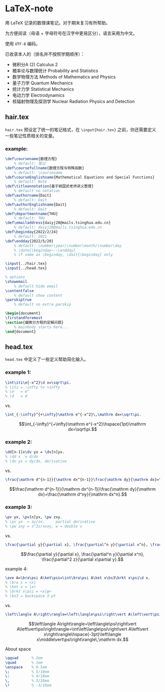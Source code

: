 # LaTeX-note
用 LaTeX 记录的数理课笔记。对于期末复习有所帮助。

为方便阅读（母语 + 字母符号在汉字中更易区分），语言采用为中文。

使用 `UTF-8` 编码。

已收录本人的（排名并不按照学期顺序）：

- 微积分A (2) Calculus 2
- 概率论与数理统计 Probability and Statistics
- 数学物理方法 Methods of Mathematics and Physics
- 量子力学 Quantum Mechanics
- 统计力学 Statistical Mechanics
- 电动力学 Electrodynamics
- 核辐射物理及探测学 Nuclear Radiation Physics and Detection

## hair.tex
`hair.tex` 预设定了统一的笔记格式，在 `\input{hair.tex}` 之前，你还需要定义一些笔记性质相关的变量。

### example:
```LaTeX
\def\coursename{数理方程}
    % default: 笔记
\def\coursefullname{数理方程与特殊函数}
    % default: \coursename
\def\courseEnglishname{Mathematical Equations and Special Functions}
    % default: Note
\def\titleannotation{基于姚国武老师讲义整理}
    % default no notation
\def\authorname{Dait}
    % default: Dait
\def\authorEnglishname{Dait}
    % default: Dait
\def\departmentname{THU}
    % default: THU
\def\emailaddress{daiyj20@mails.tsinghua.edu.cn}
    % default: daiyj20@mails.tsinghua.edu.cn
\def\beginday{2022/2/24}
    % default: 2021
\def\endday{2022/5/20}
    % default: \number\year/\number\month/\number\day
    % \date{\beginday~-~\endday}
    % if same as \beginday, \dait{\beginday} only

\input{../hair.tex}
\input{../head.tex}

% options
\showemail
    % default hide email
\contentfalse
    % default show content
\parskiptrue
    % default no extra parskip

\begin{document}
\firstandforemost
\section{偏微分方程的定解问题}
    % mainbody starts here...
\end{document}
```
## head.tex

`head.tex` 中定义了一些定义帮助简化输入。

### example 1:

```LaTeX
\int\iti\e{-x^2}\d x=\sqrt\pi.
% \iti = -infty to +infty
% \e   = e^
% \d   = d
```
vs.
```LaTeX
\int_{-\infty}^{+\infty}\mathrm e^{-x^2}\,\mathrm dx=\sqrt\pi.
```

$$\int_{-\infty}^{+\infty}\mathrm e^{-x^2}\hspace{1pt}\mathrm dx=\sqrt\pi.$$

### example 2:

```LaTeX
\dd[n-1]x\dv yx = \dv[n]yx.
% \dd x  = d/dx
% \dv yx = dy/dx, derivative
```
vs.
```LaTeX
\frac{\mathrm d^{n-1}}{\mathrm dx^{n-1}}\frac{\mathrm dy}{\mathrm dx}=\frac{\mathrm d^ny}{\mathrm dx^n}.
```

$$\frac{\mathrm d^{n-1}}{\mathrm dx^{n-1}}\frac{\mathrm dy}{\mathrm dx}=\frac{\mathrm d^ny}{\mathrm dx^n}.$$

### example 3:

```LaTeX
\pv yx, \pv[n]yx, \pw zxy.
% \pv yx  = ∂y/∂x,     partial derivative
% \pw zxy = ∂^2z/∂x∂y, w = double v
```
vs.
```LaTeX
\frac{\partial y}{\partial x}, \frac{\partial^n y}{\partial x^n}, \frac{\partial^2 z}{\partial x\partial y}.
```
$$\frac{\partial y}{\partial x}, \frac{\partial^n y}{\partial x^n}, \frac{\partial^2 z}{\partial x\partial y}.$$

example 4:

```LaTeX
\ave A=\bra\psi A\ket\psi=\int\bra\psi A\ket x\bs3\brkt x\psi\d x.
% \bra x = <x|
% \ket x = |x>
% \brkt x\psi = <x|ψ>
% \bs3 = backspace 3 pt
```
vs.
```LaTeX
\left\langle A\right\rangle=\left\langle\psi\right\vert A\left\vert\psi\right\rangle=\int\left\langle\psi\right\vert A\left\vert x\right\rangle\hspace{-3pt}\left\langle x\middle\vert\psi\right\rangle\,\mathrm dx.
```
$$\left\langle A\right\rangle=\left\langle\psi\right\vert A\left\vert\psi\right\rangle=\int\left\langle\psi\right\vert A\left\vert x\right\rangle\hspace{-3pt}\left\langle x\middle\vert\psi\right\rangle\,\mathrm dx.$$

About space
```LaTeX
\qquad      % 2em
\quad       % 1em
\enspace    % 0.5em
\;          % 5/18em
\:          % 4/18em
\,          % 3/18em
\!          % -3/18em
```